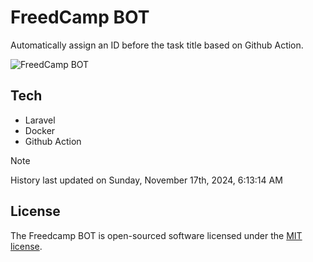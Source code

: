 # FreedCamp BOT

Automatically assign an ID before the task title based on Github Action.

![FreedCamp BOT](https://repository-images.githubusercontent.com/737932867/7d34798b-2680-471c-b089-a78a718d3d6a)

## Tech

- Laravel
- Docker
- Github Action

> [!NOTE]  
> History last updated on Sunday, November 17th, 2024, 6:13:14 AM

## License

The Freedcamp BOT is open-sourced software licensed under the [MIT license](https://opensource.org/licenses/MIT).
